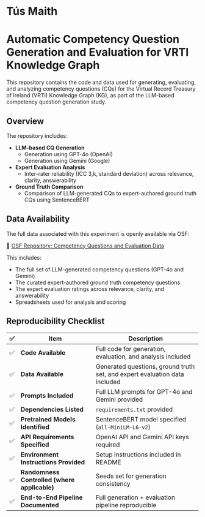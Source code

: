 # Tús Maith
# Automatic Competency Question Generation and Evaluation for VRTI Knowledge Graph

This repository contains the code and data used for generating, evaluating, and analyzing competency questions (CQs) for the Virtual Record Treasury of Ireland (VRTI) Knowledge Graph (KG), as part of the LLM-based competency question generation study.

## Overview

The repository includes:

- **LLM-based CQ Generation**  
  - Generation using GPT-4o (OpenAI)
  - Generation using Gemini (Google)
- **Expert Evaluation Analysis**  
  - Inter-rater reliability (ICC 3,k, standard deviation) across relevance, clarity, answerability
- **Ground Truth Comparison**  
  - Comparison of LLM-generated CQs to expert-authored ground truth CQs using SentenceBERT

 ## Data Availability

The full data associated with this experiment is openly available via OSF:

🔗 [OSF Repository: Competency Questions and Evaluation Data](https://osf.io/2xyn4)

This includes:

- The full set of LLM-generated competency questions (GPT-4o and Gemini)
- The curated expert-authored ground truth competency questions
- The expert evaluation ratings across relevance, clarity, and answerability
- Spreadsheets used for analysis and scoring
 
## Reproducibility Checklist

| ✅ | **Item**                                     | **Description**                                                            |
| - | -------------------------------------------- | -------------------------------------------------------------------------- |
| ✅ | **Code Available**                           | Full code for generation, evaluation, and analysis included                |
| ✅ | **Data Available**                           | Generated questions, ground truth set, and expert evaluation data included |
| ✅ | **Prompts Included**                         | Full LLM prompts for GPT-4o and Gemini provided                            |
| ✅ | **Dependencies Listed**                      | `requirements.txt` provided                                                |
| ✅ | **Pretrained Models Identified**             | SentenceBERT model specified (`all-MiniLM-L6-v2`)                          |
| ✅ | **API Requirements Specified**               | OpenAI API and Gemini API keys required                                    |
| ✅ | **Environment Instructions Provided**        | Setup instructions included in README                                      |
| ✅ | **Randomness Controlled (where applicable)** | Seeds set for generation consistency                                       |
| ✅ | **End-to-End Pipeline Documented**           | Full generation + evaluation pipeline reproducible                         |

